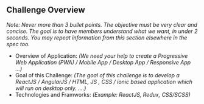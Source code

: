 ## Challenge Overview
_Note: Never more than 3 bullet points. The objective must be very clear and concise. The goal is to have members understand what we want, in under 2 seconds. You may repeat information from this section elsewhere in the spec too._

- Overview of Application: _(We need your help to create a Progressive Web Application (PWA) / Mobile App / Desktop App / Responsive App …)_
- Goal of this Challenge: _(The goal of this challenge is to develop a ReactJS / AngularJS / HTML, JS , CSS / ionic based application which will run on desktop only. ….)_
- Technologies and Framworks: _(Example: ReactJS, Redux, CSS/SCSS)_


